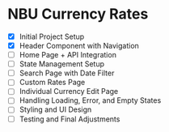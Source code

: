 # NBU Currency Rates

- [x] Initial Project Setup
- [x] Header Component with Navigation
- [ ] Home Page + API Integration
- [ ] State Management Setup
- [ ] Search Page with Date Filter
- [ ] Custom Rates Page
- [ ] Individual Currency Edit Page
- [ ] Handling Loading, Error, and Empty States
- [ ] Styling and UI Design
- [ ] Testing and Final Adjustments
